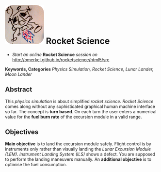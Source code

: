 <img alt="Rocket Science Icon" src="/html5/src/img/icons/rocketscience-128.png" /> Rocket Science
=============

* _Start an online_ __Rocket Science__ _session on_ http://omerkel.github.io/rocketscience/html5/src

__Keywords, Categories__ _Physics Simulation, Rocket Science, Lunar Lander, Moon Lander_

Abstract
--------

This _physics simulation_ is about simplified _rocket science_. _Rocket Science_ comes along without any sophisticated graphical human machine interface so far. The concept is __turn based__. On each turn the user enters a numerical value for the __fuel burn rate__ of the excursion module in a valid range.

Objectives
----------

__Main objective__ is to land the excursion module safely. Flight control is by instruments only rather than visually landing the _Lunar Excursion Module (LEM)_. _Instrument Landing System (ILS)_ shows a defect. You are supposed to perform the landing maneuvers manually. An __additional objective__ is to optimise the fuel consumption.
